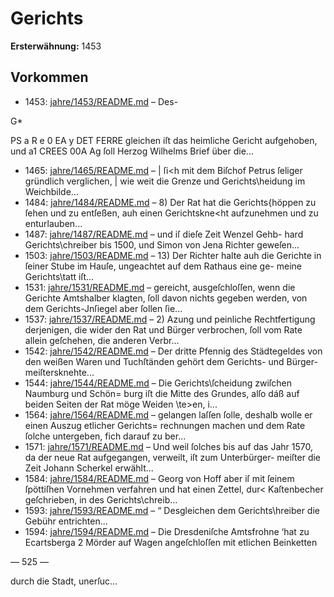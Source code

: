 # Gerichts

**Ersterwähnung:** 1453

## Vorkommen
- 1453: [jahre/1453/README.md](../jahre/1453/README.md) – Des-

G*


PS a R e 0 EA y DET FERRE
gleichen iſt das heimliche Gericht aufgehoben, und a1
CREES 00A Ag ſoll Herzog Wilhelms Brief über die...
- 1465: [jahre/1465/README.md](../jahre/1465/README.md) – |
ſi<h mit dem Biſchof Petrus ſeliger gründlich verglichen, |
wie weit die Grenze und Gerichts\heidung im Weichbilde...
- 1484: [jahre/1484/README.md](../jahre/1484/README.md) – 8) Der Rat hat die Gerichts\{höppen zu ſehen und zu
entſeßen, auh einen Gerichtskne<ht aufzunehmen und zu
enturlauben...
- 1487: [jahre/1487/README.md](../jahre/1487/README.md) – und iſ dieſe Zeit Wenzel Gehb-
hard Gerichts\chreiber bis 1500, und Simon von Jena
Richter geweſen...
- 1503: [jahre/1503/README.md](../jahre/1503/README.md) – 13) Der Richter halte auh die Gerichte in ſeiner
Stube im Hauſe, ungeachtet auf dem Rathaus eine ge-
meine Gerichts\tatt iſt...
- 1531: [jahre/1531/README.md](../jahre/1531/README.md) – gereicht, ausgeſchloſſen, wenn die Gerichte
Amtshalber klagten, ſoll davon nichts gegeben werden,
von dem Gerichts-Jnſiegel aber ſollen ſie...
- 1537: [jahre/1537/README.md](../jahre/1537/README.md) – 2) Azung und peinliche Rechtfertigung derjenigen, die
wider den Rat und Bürger verbrochen, ſoll vom Rate
allein geſchehen, die anderen Verbr...
- 1542: [jahre/1542/README.md](../jahre/1542/README.md) – Der dritte Pfennig des Städtegeldes von den weißen
Waren und Tuchſtänden gehört dem Gerichts- und Bürger-
meiſtersknehte...
- 1544: [jahre/1544/README.md](../jahre/1544/README.md) – Die Gerichts\ſcheidung zwiſchen Naumburg und Schön=
burg iſt die Mitte des Grundes, alſo dáß auf beiden
Seiten der Rat möge Weiden \te>en, i...
- 1564: [jahre/1564/README.md](../jahre/1564/README.md) – gelangen
laſſen ſolle, deshalb wolle er einen Auszug etlicher Gerichts=
rechnungen machen und dem Rate ſolche untergeben, fich
darauf zu ber...
- 1571: [jahre/1571/README.md](../jahre/1571/README.md) – Und weil ſolches bis auf das Jahr 1570, da
der neue Rat aufgegangen, verweilt, iſt zum Unterbürger-
meiſter die Zeit Johann Scherkel erwählt...
- 1584: [jahre/1584/README.md](../jahre/1584/README.md) – Georg von Hoff aber iſ mit ſeinem
ſpöttiſhen Vornehmen verfahren und hat einen Zettel,
dur< Kaſtenbecher geſchrieben, in des Gerichts\chreib...
- 1593: [jahre/1593/README.md](../jahre/1593/README.md) – “  Desgleichen dem Gerichts\hreiber die Gebühr entrichten...
- 1594: [jahre/1594/README.md](../jahre/1594/README.md) – Die Dresdeniſche Amtsfrohne ‘hat zu Ecartsberga
2 Mörder auf Wagen angeſchloſſen mit etlichen Beinketten


— 525 —

durch die Stadt, unerſuc...
